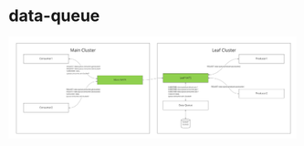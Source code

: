 # data-queue

<img src="https://github.com/apis/data-queue/blob/master/diagram.jpg?raw=true" width="600">